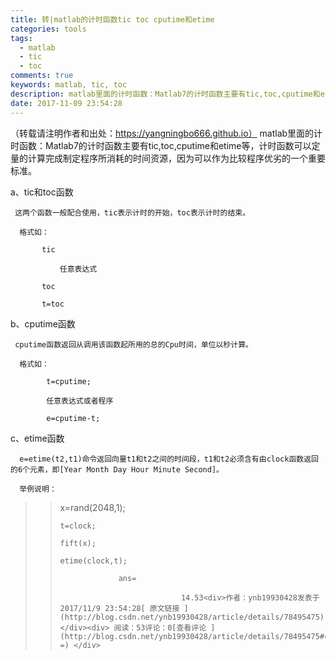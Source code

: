 ```yaml
---
title: 转|matlab的计时函数tic toc cputime和etime
categories: tools
tags:
  - matlab
  - tic
  - toc
comments: true
keywords: matlab, tic, toc
description: matlab里面的计时函数：Matlab7的计时函数主要有tic,toc,cputime和etime等，计时函数可以定量的计算完成制定程序所消耗的时间资源，因为可以作为比较程序优劣的一个重要标准。 
date: 2017-11-09 23:54:28
---
```

（转载请注明作者和出处：https://yangningbo666.github.io）
matlab里面的计时函数：Matlab7的计时函数主要有tic,toc,cputime和etime等，计时函数可以定量的计算完成制定程序所消耗的时间资源，因为可以作为比较程序优劣的一个重要标准。 

  a、tic和toc函数 

     这两个函数一般配合使用，tic表示计时的开始，toc表示计时的结束。 

      格式如： 

           tic 

               任意表达式 

           toc 

           t=toc 

  b、cputime函数 

     cputime函数返回从调用该函数起所用的总的Cpu时间，单位以秒计算。 

      格式如： 

            t=cputime; 

            任意表达式或者程序 

            e=cputime-t; 

   c、etime函数 

      e=etime(t2,t1)命令返回向量t1和t2之间的时间段，t1和t2必须含有由clock函数返回的6个元素，即[Year Month Day Hour Minute Second]。 

      举例说明：

> > x=rand(2048,1); 
> > 
> >     t=clock; 
> > 
> >     fift(x); 
> > 
> >     etime(clock,t); 
> > 
> >                  ans= 
> > 
> >                                14.53<div>作者：ynb19930428发表于2017/11/9 23:54:28[ 原文链接 ](http://blog.csdn.net/ynb19930428/article/details/78495475)</div><div> 阅读：53评论：0[查看评论 ](http://blog.csdn.net/ynb19930428/article/details/78495475#commentstarget =) </div>